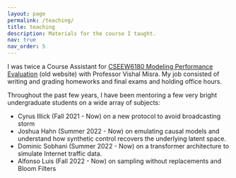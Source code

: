 ```yaml
---
layout: page
permalink: /teaching/
title: teaching
description: Materials for the course I taught.  
nav: true
nav_order: 5
---
```


I was twice a Course Assistant for <a href="http://www.cs.columbia.edu/~misra/6180.html" >CSEEW6180 Modeling Performance Evaluation</a> (old website) with Professor Vishal Misra. My job consisted of writing and grading homeworks and final exams and holding office hours.

Throughout the past few years, I have been mentoring a few very bright undergraduate students on a wide array of subjects:
<ul>
   <li>Cyrus Illick (Fall 2021 - Now) on a new protocol to avoid broadcasting storm</li>
   <li>Joshua Hahn (Summer 2022 - Now) on emulating causal models and understand how synthetic control recovers the underlying latent space.</li>
   <li>Dominic Sobhani (Summer 2022 - Now) on a transformer architecture to simulate Internet traffic data.</li>
   <li>Alfonso Luis (Fall 2022 - Now) on sampling without replacements and Bloom Filters </li>
</ul>
